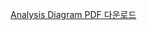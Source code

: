 [Analysis Diagram PDF 다운로드](https://github.com/user-attachments/files/20326288/analysis_diagram.pdf)
